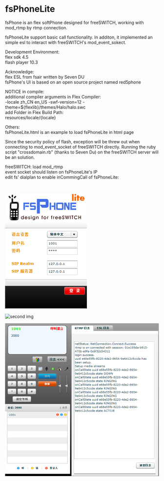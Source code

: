 fsPhoneLite
===========

fsPhone is an flex softPhone designed for freeSWITCH, working with mod_rtmp by rtmp connection.

fsPhoneLite support basic call functionality. In additon, it implemented an simple esl to interact with freeSWITCH's mod_event_sokect.

Development Environment:<br>
flex sdk 4.5<br>
flash player 10.3

Acknowledge:<br>
flex ESL from fsair written by Seven DU<br>
fsPhone's UI is based on an open source project named red5phone

NOTICE in compile:<br>
additional compiler arguments in Flex Compiler:<br>
-locale zh_CN en_US -swf-version=12 -theme=${flexlib}/themes/Halo/halo.swc<br>
add Folder in Flex Build Path:<br>
resources/locale/{locale}<br>

Others:<br>
fsPhoneLite.html is an example to load fsPhoneLite in html page<br>

Since the security policy of flash, exception will be threw out when connecting to mod_event_socket of freeSWITCH directly. Running the ruby script "crossdomain.rb" (thanks to Seven Du) on the freeSWITCH server will be an solution.<br>

freeSWITCH:
load mod_rtmp<br>
event socket should listen on fsPhoneLite's IP<br>
edit fs' dialplan to enable inCommingCall of fsPhoneLite:<br>
<pre>
<action application="bridge" data="${rtmp_contact($${rtmp_profile}/${dialed_ext}@$${domain})}"/>
</pre>

![first img](http://github.com/dalang/fsPhoneLite/raw/master/screenshot/00.png)


![second img](http://github.com/dalang/fsPhoneLite/raw/master/screenshot/01png)


![third img](http://github.com/dalang/fsPhoneLite/raw/master/screenshot/02.png)

